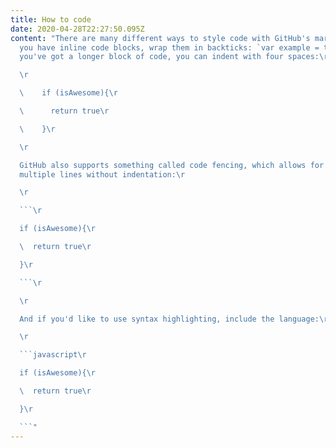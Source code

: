 ```yaml
---
title: How to code
date: 2020-04-28T22:27:50.095Z
content: "There are many different ways to style code with GitHub's markdown. If
  you have inline code blocks, wrap them in backticks: `var example = true`.  If
  you've got a longer block of code, you can indent with four spaces:\r

  \r

  \    if (isAwesome){\r

  \      return true\r

  \    }\r

  \r

  GitHub also supports something called code fencing, which allows for
  multiple lines without indentation:\r

  \r

  ```\r

  if (isAwesome){\r

  \  return true\r

  }\r

  ```\r

  \r

  And if you'd like to use syntax highlighting, include the language:\r

  \r

  ```javascript\r

  if (isAwesome){\r

  \  return true\r

  }\r

  ```"
---
```

